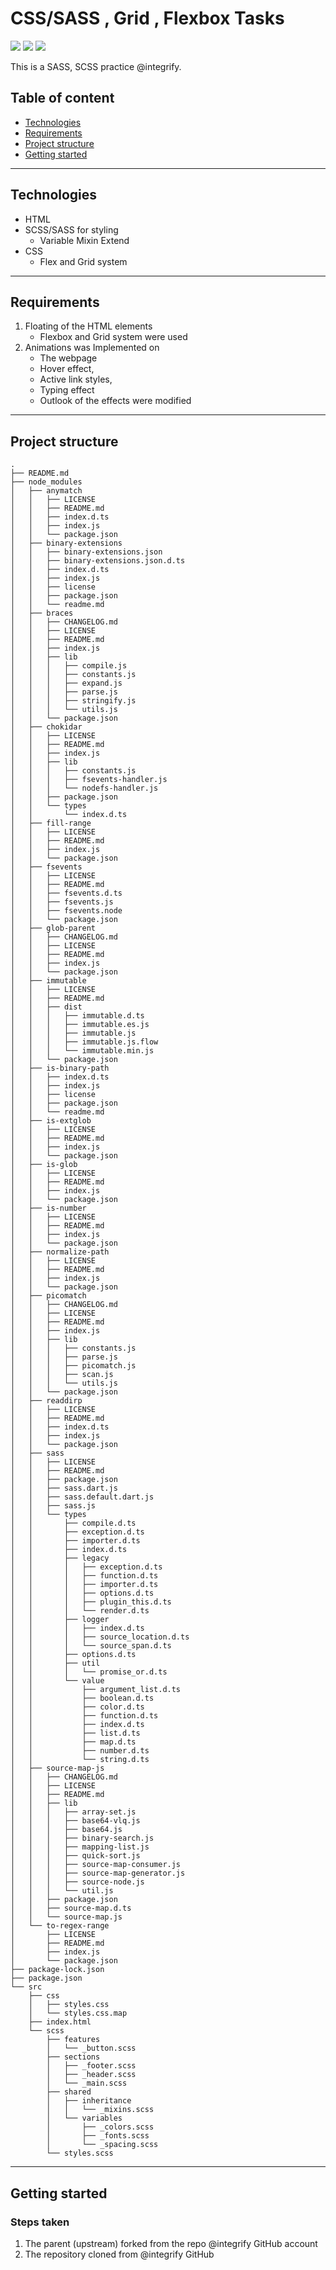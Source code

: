 # CSS/SASS , Grid , Flexbox Tasks
![](https://img.shields.io/static/v1?label=HTML&message=v.5&color=red)
![](https://img.shields.io/static/v1?label=CSS&message=v.3&color=blue)
![](https://img.shields.io/static/v1?label=SCSS&message=v.1.56&color=blue)

This is a SASS, SCSS  practice @integrify.

## Table of content
- [Technologies](#technologies)
- [Requirements](#requirements)
- [Project structure](#project-structure)
- [Getting started](#getting-started)

---
## Technologies
- HTML
- SCSS/SASS for styling
    - Variable
    Mixin
    Extend
- CSS
    - Flex and Grid system

---
## Requirements

1. Floating of the HTML elements
    - Flexbox and Grid system were used
2. Animations was Implemented on
    - The webpage
    - Hover effect,
    - Active link styles,
    - Typing effect
    - Outlook of the effects were modified

---
## Project structure
```shell
.
├── README.md
├── node_modules
│   ├── anymatch
│   │   ├── LICENSE
│   │   ├── README.md
│   │   ├── index.d.ts
│   │   ├── index.js
│   │   └── package.json
│   ├── binary-extensions
│   │   ├── binary-extensions.json
│   │   ├── binary-extensions.json.d.ts
│   │   ├── index.d.ts
│   │   ├── index.js
│   │   ├── license
│   │   ├── package.json
│   │   └── readme.md
│   ├── braces
│   │   ├── CHANGELOG.md
│   │   ├── LICENSE
│   │   ├── README.md
│   │   ├── index.js
│   │   ├── lib
│   │   │   ├── compile.js
│   │   │   ├── constants.js
│   │   │   ├── expand.js
│   │   │   ├── parse.js
│   │   │   ├── stringify.js
│   │   │   └── utils.js
│   │   └── package.json
│   ├── chokidar
│   │   ├── LICENSE
│   │   ├── README.md
│   │   ├── index.js
│   │   ├── lib
│   │   │   ├── constants.js
│   │   │   ├── fsevents-handler.js
│   │   │   └── nodefs-handler.js
│   │   ├── package.json
│   │   └── types
│   │       └── index.d.ts
│   ├── fill-range
│   │   ├── LICENSE
│   │   ├── README.md
│   │   ├── index.js
│   │   └── package.json
│   ├── fsevents
│   │   ├── LICENSE
│   │   ├── README.md
│   │   ├── fsevents.d.ts
│   │   ├── fsevents.js
│   │   ├── fsevents.node
│   │   └── package.json
│   ├── glob-parent
│   │   ├── CHANGELOG.md
│   │   ├── LICENSE
│   │   ├── README.md
│   │   ├── index.js
│   │   └── package.json
│   ├── immutable
│   │   ├── LICENSE
│   │   ├── README.md
│   │   ├── dist
│   │   │   ├── immutable.d.ts
│   │   │   ├── immutable.es.js
│   │   │   ├── immutable.js
│   │   │   ├── immutable.js.flow
│   │   │   └── immutable.min.js
│   │   └── package.json
│   ├── is-binary-path
│   │   ├── index.d.ts
│   │   ├── index.js
│   │   ├── license
│   │   ├── package.json
│   │   └── readme.md
│   ├── is-extglob
│   │   ├── LICENSE
│   │   ├── README.md
│   │   ├── index.js
│   │   └── package.json
│   ├── is-glob
│   │   ├── LICENSE
│   │   ├── README.md
│   │   ├── index.js
│   │   └── package.json
│   ├── is-number
│   │   ├── LICENSE
│   │   ├── README.md
│   │   ├── index.js
│   │   └── package.json
│   ├── normalize-path
│   │   ├── LICENSE
│   │   ├── README.md
│   │   ├── index.js
│   │   └── package.json
│   ├── picomatch
│   │   ├── CHANGELOG.md
│   │   ├── LICENSE
│   │   ├── README.md
│   │   ├── index.js
│   │   ├── lib
│   │   │   ├── constants.js
│   │   │   ├── parse.js
│   │   │   ├── picomatch.js
│   │   │   ├── scan.js
│   │   │   └── utils.js
│   │   └── package.json
│   ├── readdirp
│   │   ├── LICENSE
│   │   ├── README.md
│   │   ├── index.d.ts
│   │   ├── index.js
│   │   └── package.json
│   ├── sass
│   │   ├── LICENSE
│   │   ├── README.md
│   │   ├── package.json
│   │   ├── sass.dart.js
│   │   ├── sass.default.dart.js
│   │   ├── sass.js
│   │   └── types
│   │       ├── compile.d.ts
│   │       ├── exception.d.ts
│   │       ├── importer.d.ts
│   │       ├── index.d.ts
│   │       ├── legacy
│   │       │   ├── exception.d.ts
│   │       │   ├── function.d.ts
│   │       │   ├── importer.d.ts
│   │       │   ├── options.d.ts
│   │       │   ├── plugin_this.d.ts
│   │       │   └── render.d.ts
│   │       ├── logger
│   │       │   ├── index.d.ts
│   │       │   ├── source_location.d.ts
│   │       │   └── source_span.d.ts
│   │       ├── options.d.ts
│   │       ├── util
│   │       │   └── promise_or.d.ts
│   │       └── value
│   │           ├── argument_list.d.ts
│   │           ├── boolean.d.ts
│   │           ├── color.d.ts
│   │           ├── function.d.ts
│   │           ├── index.d.ts
│   │           ├── list.d.ts
│   │           ├── map.d.ts
│   │           ├── number.d.ts
│   │           └── string.d.ts
│   ├── source-map-js
│   │   ├── CHANGELOG.md
│   │   ├── LICENSE
│   │   ├── README.md
│   │   ├── lib
│   │   │   ├── array-set.js
│   │   │   ├── base64-vlq.js
│   │   │   ├── base64.js
│   │   │   ├── binary-search.js
│   │   │   ├── mapping-list.js
│   │   │   ├── quick-sort.js
│   │   │   ├── source-map-consumer.js
│   │   │   ├── source-map-generator.js
│   │   │   ├── source-node.js
│   │   │   └── util.js
│   │   ├── package.json
│   │   ├── source-map.d.ts
│   │   └── source-map.js
│   └── to-regex-range
│       ├── LICENSE
│       ├── README.md
│       ├── index.js
│       └── package.json
├── package-lock.json
├── package.json
└── src
    ├── css
    │   ├── styles.css
    │   └── styles.css.map
    ├── index.html
    └── scss
        ├── features
        │   └── _button.scss
        ├── sections
        │   ├── _footer.scss
        │   ├── _header.scss
        │   └── _main.scss
        ├── shared
        │   ├── inheritance
        │   │   └── _mixins.scss
        │   └── variables
        │       ├── _colors.scss
        │       ├── _fonts.scss
        │       └── _spacing.scss
        └── styles.scss
```
---
## Getting started
### Steps taken 
<ol>
    <li>The parent (upstream) forked from the repo @integrify GitHub account </li>
    <li>The repository cloned from @integrify GitHub </li>
</ol>